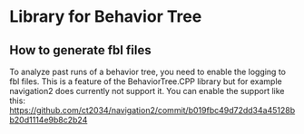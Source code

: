 # Library for Behavior Tree 

## How to generate fbl files
To analyze past runs of a behavior tree, you need to enable the logging to fbl files. This is a feature of the BehaviorTree.CPP library but for example navigation2 does currently not support it.
You can enable the support like this: https://github.com/ct2034/navigation2/commit/b019fbc49d72dd34a45128bb20d1114e9b8c2b24
